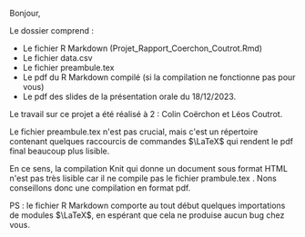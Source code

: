 Bonjour,

Le dossier comprend :

- Le fichier R Markdown (Projet_Rapport_Coerchon_Coutrot.Rmd)
- Le fichier data.csv
- Le fichier preambule.tex
- Le pdf du R Markdown compilé (si la compilation ne fonctionne pas pour vous)
- Le pdf des slides de la présentation orale du 18/12/2023.

Le travail sur ce projet a été réalisé à 2 : Colin Coërchon et Léos Coutrot.

Le fichier preambule.tex n'est pas crucial, mais c'est un répertoire contenant quelques raccourcis de commandes $\LaTeX$ qui rendent le pdf final beaucoup plus lisible.

En ce sens, la compilation Knit qui donne un document sous format HTML n'est pas très lisible car il ne compile pas le fichier prambule.tex .
Nons conseillons donc une compilation en format pdf.

PS : le fichier R Markdown comporte au tout début quelques importations de modules $\LaTeX$, en espérant que cela ne produise aucun bug chez vous.
